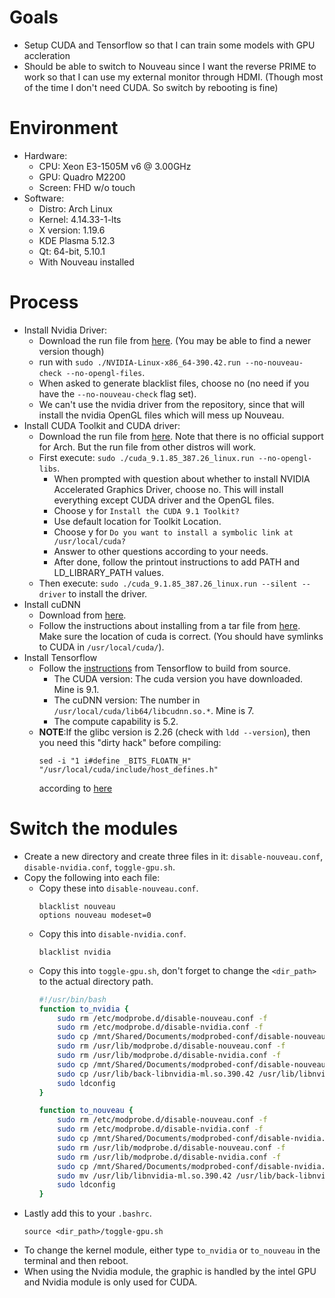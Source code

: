 # Goals
  - Setup CUDA and Tensorflow so that I can train some models with GPU accleration
  - Should be able to switch to Nouveau since I want the reverse PRIME to work so that I can use my external monitor through HDMI. (Though most of the time I don't need CUDA. So switch by rebooting is fine)
# Environment
  - Hardware:
      - CPU: Xeon E3-1505M v6 @ 3.00GHz
      - GPU: Quadro M2200
      - Screen: FHD w/o touch
  - Software:
      - Distro: Arch Linux
      - Kernel: 4.14.33-1-lts
      - X version: 1.19.6
      - KDE Plasma 5.12.3
      - Qt: 64-bit, 5.10.1
      - With Nouveau installed
# Process
  - Install Nvidia Driver:
      - Download the run file from [here](http://www.nvidia.com/download/driverResults.aspx/131853/en-us). (You may be able to find a newer version though)
      - run with `sudo ./NVIDIA-Linux-x86_64-390.42.run --no-nouveau-check --no-opengl-files`.
      - When asked to generate blacklist files, choose no (no need if you have the `--no-nouveau-check` flag set).
      - We can't use the nvidia driver from the repository, since that will install the nvidia OpenGL files which will mess up Nouveau.
  - Install CUDA Toolkit and CUDA driver:
      - Download the run file from [here](https://developer.nvidia.com/cuda-downloads?target_os=Linux&target_arch=x86_64&target_distro=Fedora&target_version=25&target_type=runfilelocal). Note that there is no official support for Arch. But the run file from other distros will work.
      - First execute: `sudo ./cuda_9.1.85_387.26_linux.run --no-opengl-libs`. 
        - When prompted with question about whether to install NVIDIA Accelerated Graphics Driver, choose no. This will install everything except CUDA driver and the OpenGL files.
        - Choose y for `Install the CUDA 9.1 Toolkit?`
        - Use default location for Toolkit Location.
        - Choose y for `Do you want to install a symbolic link at /usr/local/cuda?`
        - Answer to other questions according to your needs.
        - After done, follow the printout instructions to add PATH and LD_LIBRARY_PATH values.
      - Then execute: `sudo ./cuda_9.1.85_387.26_linux.run --silent --driver` to install the driver.
  - Install cuDNN
      - Download from [here](https://developer.nvidia.com/cudnn).
      - Follow the instructions about installing from a tar file from [here](http://docs.nvidia.com/deeplearning/sdk/cudnn-install/index.html#installlinux). Make sure the location of cuda is correct. (You should have symlinks to CUDA in `/usr/local/cuda/`).
  - Install Tensorflow
      - Follow the [instructions](https://www.tensorflow.org/install/install_sources) from Tensorflow to build from source.
        - The CUDA version: The cuda version you have downloaded. Mine is 9.1.
        - The cuDNN version: The number in `/usr/local/cuda/lib64/libcudnn.so.*`. Mine is 7.
        - The compute capability is 5.2.
      - **NOTE**:If the glibc version is 2.26 (check with `ldd --version`), then you need this "dirty hack" before compiling:
        ```
        sed -i "1 i#define _BITS_FLOATN_H" "/usr/local/cuda/include/host_defines.h"
        ```
        according to [here](https://git.archlinux.org/svntogit/community.git/commit/trunk?h=packages/cuda&id=ae90e4d243510e9565e66e9e8e08c509f5719fe0)
      
# Switch the modules
  - Create a new directory and create three files in it: `disable-nouveau.conf`, `disable-nvidia.conf`, `toggle-gpu.sh`.
  - Copy the following into each file:
      - Copy these into `disable-nouveau.conf`.
        ``` 
        blacklist nouveau
        options nouveau modeset=0
        ```
      - Copy this into `disable-nvidia.conf`.
        ```
        blacklist nvidia
        ```
      - Copy this into `toggle-gpu.sh`, don't forget to change the `<dir_path>` to the actual directory path.
        ```bash
        #!/usr/bin/bash
        function to_nvidia {
            sudo rm /etc/modprobe.d/disable-nouveau.conf -f
            sudo rm /etc/modprobe.d/disable-nvidia.conf -f
            sudo cp /mnt/Shared/Documents/modprobed-conf/disable-nouveau.conf /etc/modprobe.d/
            sudo rm /usr/lib/modprobe.d/disable-nouveau.conf -f
            sudo rm /usr/lib/modprobe.d/disable-nvidia.conf -f
            sudo cp /mnt/Shared/Documents/modprobed-conf/disable-nouveau.conf /usr/lib/modprobe.d/
            sudo cp /usr/lib/back-libnvidia-ml.so.390.42 /usr/lib/libnvidia-ml.so.390.42
            sudo ldconfig
        }

        function to_nouveau {
            sudo rm /etc/modprobe.d/disable-nouveau.conf -f
            sudo rm /etc/modprobe.d/disable-nvidia.conf -f
            sudo cp /mnt/Shared/Documents/modprobed-conf/disable-nvidia.conf /etc/modprobe.d/
            sudo rm /usr/lib/modprobe.d/disable-nouveau.conf -f
            sudo rm /usr/lib/modprobe.d/disable-nvidia.conf -f
            sudo cp /mnt/Shared/Documents/modprobed-conf/disable-nvidia.conf /usr/lib/modprobe.d/
            sudo mv /usr/lib/libnvidia-ml.so.390.42 /usr/lib/back-libnvidia-ml.so.390.42
            sudo ldconfig
        }
        ```
   - Lastly add this to your `.bashrc`.
     ```
     source <dir_path>/toggle-gpu.sh
     ```
   - To change the kernel module, either type `to_nvidia` or `to_nouveau` in the terminal and then reboot.
   - When using the Nvidia module, the graphic is handled by the intel GPU and Nvidia module is only used for CUDA.
